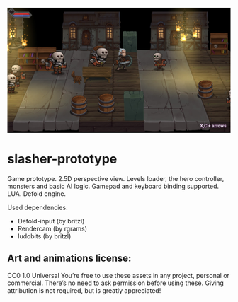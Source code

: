 ![](slasher.jpg)

# slasher-prototype
Game prototype. 2.5D perspective view. Levels loader, the hero controller, monsters and basic AI logic.
Gamepad and keyboard binding supported.
LUA. Defold engine.

Used dependencies:
* Defold-input (by britzl)
* Rendercam (by rgrams)
* ludobits (by britzl)



## Art and animations license:

CC0 1.0 Universal
You’re free to use these assets in any project, personal or commercial. There’s no need to ask permission before using these. Giving attribution is not required, but is greatly appreciated! 
